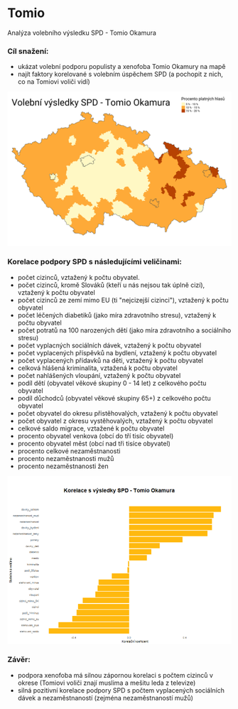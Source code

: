 # Tomio
Analýza volebního výsledku SPD - Tomio Okamura

### Cíl snažení:
- ukázat volební podporu populisty a xenofoba Tomio Okamury na mapě
- najít faktory korelované s volebním úspěchem SPD (a pochopit z nich, co na Tomiovi voliči vidí)

![](spd-vysledky.png)

### Korelace podpory SPD s následujícími veličinami:  
- počet cizinců, vztažený k počtu obyvatel.  
- počet cizinců, kromě Slováků (kteří u nás nejsou tak úplně cizí), vztažený k počtu obyvatel  
- počet cizinců ze zemí mimo EU (ti "nejcizejší cizinci"), vztažený k počtu obyvatel  
- počet léčených diabetiků (jako míra zdravotního stresu), vztažený k počtu obyvatel  
- počet potratů na 100 narozených dětí (jako míra zdravotního a sociálního stresu)  
- počet vyplacných sociálních dávek, vztažený k počtu obyvatel  
- počet vyplacených příspěvků na bydlení, vztažený k počtu obyvatel  
- počet vyplacených přídavků na děti, vztažený k počtu obyvatel  
- celková hlášená kriminalita, vztažená k počtu obyvatel  
- počet nahlášených vloupání, vztažený k počtu obyvatel  
- podíl dětí (obyvatel věkové skupiny 0 - 14 let) z celkového počtu obyvatel  
- podíl důchodců (obyvatel věkové skupiny 65+) z celkového počtu obyvatel   
- počet obyvatel do okresu přistěhovalých, vztažený k počtu obyvatel  
- počet obyvatel z okresu vystěhovalých, vztažený k počtu obyvatel  
- celkové saldo migrace, vztažené k počtu obyvatel  
- procento obyvatel venkova (obcí do tří tisíc obyvatel)  
- procento obyvatel měst (obcí nad tři tisíce obyvatel)  
- procento celkové nezaměstnanosti  
- procento nezaměstnanosti mužů  
- procento nezaměstnanosti žen  

![](korelace.png)

### Závěr:
- podpora xenofoba má silnou zápornou korelaci s počtem cizinců v okrese (Tomiovi voliči znají muslima a mešitu leda z televize)  
- silná pozitivní korelace podpory SPD s počtem vyplacených sociálních dávek a nezaměstnaností (zejména nezaměstnaností mužů)